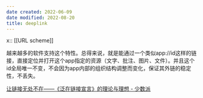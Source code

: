 ```yaml
---
date created: 2022-06-09
date modified: 2022-08-20
title: deeplink
---
```


x:: [[URL scheme]]

越来越多的软件支持这个特性。总得来说，就是能通过一个类似app://id这样的链接，直接定位并打开这个app指定的资源（文字、批注、图片、文件）。并且这个id全局唯一不变，不会因为app内部的组织结构调整而变化，保证其外链的稳定性，不丢失。

[让链接无处不在——《泛在链接宣言》的理论与理想 - 少数派](cubox://card?id=ff808081814243ea0181472fe1487531)
